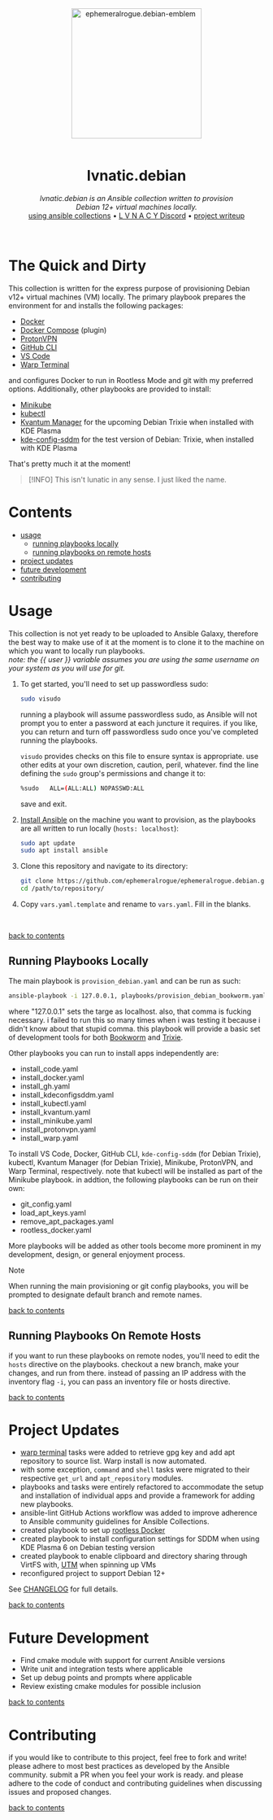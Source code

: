 <div align="center">
  <img
    src="./assets/e.debian-emblem.png"
    alt="ephemeralrogue.debian-emblem"
    width="256px"
  />
  <br>
  <br>
  <h1>lvnatic.debian</h1>
  <i>lvnatic.debian is an Ansible collection written to provision
    <br> Debian 12+ virtual machines locally.</i>
  <br>
</div>

<div align="center">
  <a href="https://docs.ansible.com/ansible/latest/collections_guide/index.html">
  using ansible collections</a>
  •
  <a href="https://discord.gg/nh7mqGEfbw">L V N A C Y Discord</a>
  •
  <a href="https://blog.ephemeralrogue.xyz/detour-through-ansible#heading-ephemeralroguebookworm">project writeup</a>
  <br>
</div>
<br>
<br>

# The Quick and Dirty

This collection is written for the express purpose of provisioning Debian 
v12+ virtual machines (VM) locally. The primary playbook prepares the 
environment for and installs the following packages:

- [Docker](https://docs.docker.com/engine/)
- [Docker Compose](https://docs.docker.com/compose/) (plugin)
- [ProtonVPN](https://protonvpn.com/)
- [GitHub CLI](https://cli.github.com/)
- [VS Code](https://code.visualstudio.com/)
- [Warp Terminal](warp.dev)

and configures Docker to run in Rootless Mode and git with my preferred 
options. Additionally, other playbooks are provided to install:

- [Minikube](https://minikube.sigs.k8s.io/docs/)
- [kubectl](https://kubernetes.io/docs/reference/kubectl/kubectl/)
- [Kvantum Manager](https://github.com/tsujan/Kvantum/tree/master/Kvantum) 
  for the upcoming Debian Trixie when installed with KDE Plasma
- [kde-config-sddm](https://packages.debian.org/experimental/kde-config-sddm) 
  for the test version of Debian: Trixie, when installed with KDE Plasma

That's pretty much it at the moment!

> [!INFO]
> This isn't lunatic in any sense. I just liked the name.

# Contents

- [usage](#usage)
  - [running playbooks locally](#usage_local)
  - [running playbooks on remote hosts](#usage_remote)
- [project updates](#updates)
- [future development](#future_dev)
- [contributing](#contributing)


# Usage

This collection is not yet ready to be uploaded to Ansible Galaxy, therefore 
the best way to make use of it at the moment is to clone it to the machine 
on which you want to locally run playbooks.  
*note: the {{ user }} variable assumes you are using the same username on 
your system as you will use for git.*

1. To get started, you'll need to set up passwordless sudo:

    ```sh
    sudo visudo
    ```

    running a playbook will assume passwordless sudo, as Ansible will not 
    prompt you to enter a password at each juncture it requires. if you like, 
    you can return and turn off passwordless sudo once you've completed 
    running the playbooks.  

    `visudo` provides checks on this file to ensure syntax is appropriate. use 
    other edits at your own discretion, caution, peril, whatever. find the 
    line defining the `sudo` group's permissions and change it to:

    ```sh
    %sudo   ALL=(ALL:ALL) NOPASSWD:ALL
    ```

    save and exit.
    
2. [Install Ansible](https://docs.ansible.com/ansible/latest/installation_guide/index.html) 
    on the machine you want to provision, as the playbooks are all written to 
    run locally (`hosts: localhost`):

    ```sh
    sudo apt update
    sudo apt install ansible
    ```

3. Clone this repository and navigate to its directory:

    ```sh
    git clone https://github.com/ephemeralrogue/ephemeralrogue.debian.git
    cd /path/to/repository/
    ```

4. Copy `vars.yaml.template` and rename to `vars.yaml`. Fill in the blanks.  
<br>

[back to contents](#contents)

## Running Playbooks Locally

The main playbook is `provision_debian.yaml` and can be run as such:
```bash
ansible-playbook -i 127.0.0.1, playbooks/provision_debian_bookworm.yaml
```
where "127.0.0.1" sets the targe as localhost. also, that comma is 
fucking necessary. i failed to run this so many times when i was testing it 
because i didn't know about that stupid comma. this playbook will provide 
a basic set of development tools for both 
[Bookworm](https://www.debian.org/releases/bookworm/) and 
[Trixie](https://www.debian.org/releases/trixie/).

Other playbooks you can run to install apps independently are:

- install_code.yaml
- install_docker.yaml
- install_gh.yaml
- install_kdeconfigsddm.yaml
- install_kubectl.yaml
- install_kvantum.yaml
- install_minikube.yaml
- install_protonvpn.yaml
- install_warp.yaml

To install VS Code, Docker, GitHub CLI, `kde-config-sddm` (for Debian Trixie), 
kubectl, Kvantum Manager (for Debian Trixie), Minikube, ProtonVPN, and Warp 
Terminal, respectively. note that kubectl will be installed as part of the 
Minikube playbook. in addtion, the following playbooks can be run on their own:

- git_config.yaml
- load_apt_keys.yaml
- remove_apt_packages.yaml
- rootless_docker.yaml

More playbooks will be added as other tools become more prominent in my 
development, design, or general enjoyment process.

> [!NOTE]
> When running the main provisioning or git config playbooks, you will 
> be prompted to designate default branch and remote names.

[back to contents](#contents)

## Running Playbooks On Remote Hosts

if you want to run these playbooks on remote nodes, you'll need to edit 
the `hosts` directive on the playbooks. checkout a new branch, make your 
changes, and run from there. instead of passing an IP address with the 
inventory flag `-i`, you can pass an inventory file or hosts directive.

[back to contents](#contents)

# Project Updates

- [warp terminal](https://www.warp.dev/) tasks were added to retrieve gpg 
  key and add apt repository to source list. Warp install is now automated.
- with some exception, `command` and `shell` tasks were migrated to their 
  respective `get_url` and `apt_repository` modules.
- playbooks and tasks were entirely refactored to accommodate the setup and 
  installation of individual apps and provide a framework for adding new 
  playbooks.
- ansible-lint GitHub Actions workflow was added to improve adherence to 
  Ansible community guidelines for Ansible Collections.
- created playbook to set up [rootless Docker](https://docs.docker.com/engine/security/rootless/)
- created playbook to install configuration settings for SDDM when using KDE
  Plasma 6 on Debian testing version
- created playbook to enable clipboard and directory sharing through VirtFS 
  with, [UTM](https://getutm.app/) when spinning up VMs
- reconfigured project to support Debian 12+

See [CHANGELOG](./CHANGELOG.md) for full details.

[back to contents](#contents)

# Future Development

- Find cmake module with support for current Ansible versions
- Write unit and integration tests where applicable
- Set up debug points and prompts where applicable
- Review existing cmake modules for possible inclusion

[back to contents](#contents)

# Contributing

if you would like to contribute to this project, feel free to fork and write! 
please adhere to most best practices as developed by the Ansible community. 
submit a PR when you feel your work is ready. and please adhere to the code of 
conduct and contributing guidelines when discussing issues and proposed 
changes.

[back to contents](#contents)